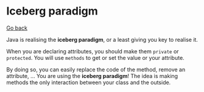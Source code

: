 # Iceberg paradigm

[Go back](..)

Java is realising the **iceberg paradigm**, or a least giving
you key to realise it.

When you are declaring attributes, you should make them
``private`` or `protected`. You will use `methods`
to get or set the value or your attribute.

By doing so, you can easily replace the code of the method, remove
an attribute, ... You are using the **iceberg paradigm**! The idea
is making methods the only interaction between your class and the
outside.